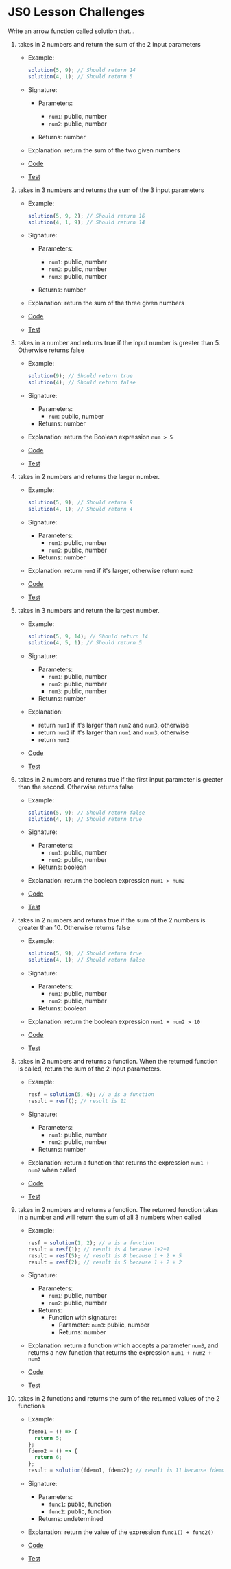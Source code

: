 # JS0 Lesson Challenges

Write an arrow function called solution that...

1. takes in 2 numbers and return the sum of the 2 input parameters

   - Example:

     ```js
     solution(5, 9); // Should return 14
     solution(4, 1); // Should return 5
     ```

   - Signature:

     - Parameters:

       - `num1`: public, number
       - `num2`: public, number

     - Returns: number

   - Explanation: return the sum of the two given numbers
   - [Code](01.js)
   - [Test](01.test.js)

2. takes in 3 numbers and returns the sum of the 3 input parameters

   - Example:

     ```js
     solution(5, 9, 2); // Should return 16
     solution(4, 1, 9); // Should return 14
     ```

   - Signature:

     - Parameters:

       - `num1`: public, number
       - `num2`: public, number
       - `num3`: public, number

     - Returns: number

   - Explanation: return the sum of the three given numbers
   - [Code](02.js)
   - [Test](02.test.js)

3. takes in a number and returns true if the input number is greater than 5. Otherwise returns false

   - Example:

     ```js
     solution(9); // Should return true
     solution(4); // Should return false
     ```

   - Signature:

     - Parameters:
       - `num`: public, number
     - Returns: number

   - Explanation: return the Boolean expression `num > 5`
   - [Code](03.js)
   - [Test](03.test.js)

4. takes in 2 numbers and returns the larger number.

   - Example:

     ```js
     solution(5, 9); // Should return 9
     solution(4, 1); // Should return 4
     ```

   - Signature:

     - Parameters:
       - `num1`: public, number
       - `num2`: public, number
     - Returns: number

   - Explanation: return `num1` if it's larger, otherwise return `num2`
   - [Code](04.js)
   - [Test](04.test.js)

5. takes in 3 numbers and return the largest number.

   - Example:

     ```js
     solution(5, 9, 14); // Should return 14
     solution(4, 5, 1); // Should return 5
     ```

   - Signature:

     - Parameters:
       - `num1`: public, number
       - `num2`: public, number
       - `num3`: public, number
     - Returns: number

   - Explanation:
     - return `num1` if it's larger than `num2` and `num3`, otherwise
     - return `num2` if it's larger than `num1` and `num3`, otherwise
     - return `num3`
   - [Code](05.js)
   - [Test](05.test.js)

6. takes in 2 numbers and returns true if the first input parameter is greater than the second. Otherwise returns false

   - Example:

     ```js
     solution(5, 9); // Should return false
     solution(4, 1); // Should return true
     ```

   - Signature:

     - Parameters:
       - `num1`: public, number
       - `num2`: public, number
     - Returns: boolean

   - Explanation: return the boolean expression `num1 > num2`
   - [Code](06.js)
   - [Test](06.test.js)

7. takes in 2 numbers and returns true if the sum of the 2 numbers is greater than 10. Otherwise returns false

   - Example:

     ```js
     solution(5, 9); // Should return true
     solution(4, 1); // Should return false
     ```

   - Signature:

     - Parameters:
       - `num1`: public, number
       - `num2`: public, number
     - Returns: boolean

   - Explanation: return the boolean expression `num1 + num2 > 10`
   - [Code](07.js)
   - [Test](07.test.js)

8. takes in 2 numbers and returns a function. When the returned function is called, return the sum of the 2 input parameters.

   - Example:

     ```js
     resf = solution(5, 6); // a is a function
     result = resf(); // result is 11
     ```

   - Signature:

     - Parameters:
       - `num1`: public, number
       - `num2`: public, number
     - Returns: number

   - Explanation: return a function that returns the expression `num1 + num2` when called
   - [Code](08.js)
   - [Test](08.test.js)

9. takes in 2 numbers and returns a function. The returned function takes in a number and will return the sum of all 3 numbers when called

   - Example:

     ```js
     resf = solution(1, 2); // a is a function
     result = resf(1); // result is 4 because 1+2+1
     result = resf(5); // result is 8 because 1 + 2 + 5
     result = resf(2); // result is 5 because 1 + 2 + 2
     ```

   - Signature:

     - Parameters:
       - `num1`: public, number
       - `num2`: public, number
     - Returns:
       - Function with signature:
         - Parameter: `num3`: public, number
         - Returns: number

   - Explanation: return a function which accepts a parameter `num3`, and returns a new function that returns the expression `num1 + num2 + num3`
   - [Code](09.js)
   - [Test](09.test.js)

10. takes in 2 functions and returns the sum of the returned values of the 2 functions

    - Example:

      ```js
      fdemo1 = () => {
        return 5;
      };
      fdemo2 = () => {
        return 6;
      };
      result = solution(fdemo1, fdemo2); // result is 11 because fdemo1() + fdemo2()
      ```

    - Signature:

      - Parameters:
        - `func1`: public, function
        - `func2`: public, function
      - Returns: undetermined

    - Explanation: return the value of the expression `func1() + func2()`
    - [Code](10.js)
    - [Test](10.test.js)
